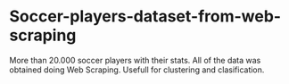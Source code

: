 # Soccer-players-dataset-from-web-scraping
More than 20.000 soccer players with their stats. All of the data was obtained doing Web Scraping. Usefull for clustering and clasification.
